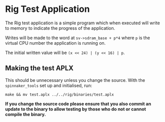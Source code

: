 Rig Test Application
====================

The Rig test application is a simple program which when executed will write to
memory to indicate the progress of the application.

Writes will be made to the word at `sv->sdram_base + p*4` where `p` is the
virtual CPU number the application is running on.

The initial written value will be `(x << 24) | (y << 16) | p`.

Making the test APLX
--------------------

This should be unnecessary unless you change the source.  With the
`spinnaker_tools` set up and initialised, run:

    make && mv test.aplx ../../rig/binaries/test.aplx

**If you change the source code please ensure that you also commit an update to
the binary to allow testing by those who do not or cannot compile the binary.**
